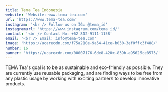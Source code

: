 ```yaml
---
title: Tema Tea Indonesia
website: 'Website: www.tema-tea.com'
url: 'https://www.tema-tea.com/'
instagram: '<br /> Follow us on IG: @tema_id'
instagramurl: 'https://www.instagram.com/tema_id/'
contact: '<br /> Contact No: +62 812-9111-1158'
email: '<br /> Email: info@tema-tea.com'
image: 'https://ucarecdn.com/f75a210e-9a54-41ce-b030-3ef0ffc3f488/'
number: 16
banner: 'https://ucarecdn.com/00007176-6de8-420c-839b-a95625ce8573/'
---
```

TEMA Tea's goal is to be as sustainable and eco-friendly as possible. They are currently use reusable packaging, and are finding ways to be free from any plastic usage by working with exciting partners to develop innovative products.
